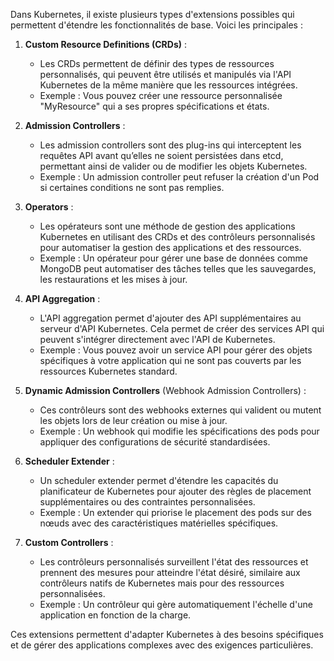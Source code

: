 Dans Kubernetes, il existe plusieurs types d'extensions possibles qui permettent d'étendre les fonctionnalités de base. Voici les principales :

1. **Custom Resource Definitions (CRDs)** :
   - Les CRDs permettent de définir des types de ressources personnalisés, qui peuvent être utilisés et manipulés via l'API Kubernetes de la même manière que les ressources intégrées.
   - Exemple : Vous pouvez créer une ressource personnalisée "MyResource" qui a ses propres spécifications et états.

2. **Admission Controllers** :
   - Les admission controllers sont des plug-ins qui interceptent les requêtes API avant qu’elles ne soient persistées dans etcd, permettant ainsi de valider ou de modifier les objets Kubernetes.
   - Exemple : Un admission controller peut refuser la création d'un Pod si certaines conditions ne sont pas remplies.

3. **Operators** :
   - Les opérateurs sont une méthode de gestion des applications Kubernetes en utilisant des CRDs et des contrôleurs personnalisés pour automatiser la gestion des applications et des ressources.
   - Exemple : Un opérateur pour gérer une base de données comme MongoDB peut automatiser des tâches telles que les sauvegardes, les restaurations et les mises à jour.

4. **API Aggregation** :
   - L'API aggregation permet d'ajouter des API supplémentaires au serveur d'API Kubernetes. Cela permet de créer des services API qui peuvent s'intégrer directement avec l'API de Kubernetes.
   - Exemple : Vous pouvez avoir un service API pour gérer des objets spécifiques à votre application qui ne sont pas couverts par les ressources Kubernetes standard.

5. **Dynamic Admission Controllers** (Webhook Admission Controllers) :
   - Ces contrôleurs sont des webhooks externes qui valident ou mutent les objets lors de leur création ou mise à jour.
   - Exemple : Un webhook qui modifie les spécifications des pods pour appliquer des configurations de sécurité standardisées.

6. **Scheduler Extender** :
   - Un scheduler extender permet d'étendre les capacités du planificateur de Kubernetes pour ajouter des règles de placement supplémentaires ou des contraintes personnalisées.
   - Exemple : Un extender qui priorise le placement des pods sur des nœuds avec des caractéristiques matérielles spécifiques.

7. **Custom Controllers** :
   - Les contrôleurs personnalisés surveillent l'état des ressources et prennent des mesures pour atteindre l'état désiré, similaire aux contrôleurs natifs de Kubernetes mais pour des ressources personnalisées.
   - Exemple : Un contrôleur qui gère automatiquement l'échelle d'une application en fonction de la charge.

Ces extensions permettent d'adapter Kubernetes à des besoins spécifiques et de gérer des applications complexes avec des exigences particulières.